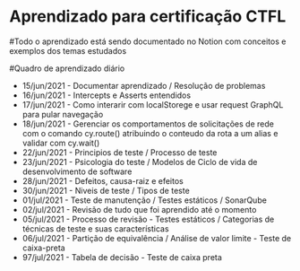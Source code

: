 # Aprendizado para certificação CTFL

#Todo o aprendizado está sendo documentado no Notion com conceitos e exemplos dos temas estudados

#Quadro de aprendizado diário
- 15/jun/2021 - Documentar aprendizado / Resolução de problemas </br>
- 16/jun/2021 - Intercepts e Asserts entendidos </br>
- 17/jun/2021 - Como interarir com localStorege e usar request GraphQL para pular navegação </br>
- 18/jun/2021 - Gerenciar os comportamentos de solicitações de rede com o comando cy.route() atribuindo o conteudo da rota a um alias e validar com cy.wait() </br>
- 22/jun/2021 - Principios de teste / Processo de teste </br> 
- 23/jun/2021 - Psicologia do teste / Modelos de Ciclo de vida de desenvolvimento de software </br>
- 28/jun/2021 - Defeitos, causa-raiz e efeitos
- 30/jun/2021 - Niveis de teste / Tipos de teste
- 01/jul/2021 - Teste de manutenção / Testes estáticos / SonarQube
- 02/jul/2021 - Revisão de tudo que foi aprendido até o momento
- 05/jul/2021 - Processo de revisão - Testes estáticos / Categorias de técnicas de teste e suas características
- 06/jul/2021 - Partição de equivalência / Análise de valor limite - Teste de caixa-preta
- 97/jul/2021 - Tabela de decisão - Teste de caixa preta
